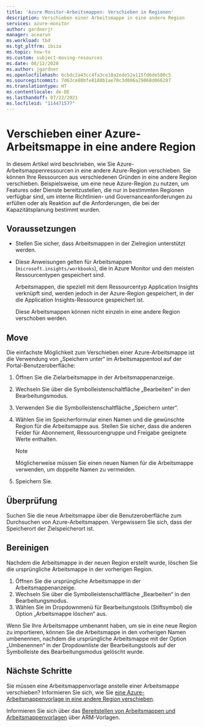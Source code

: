 ```yaml
---
title: 'Azure Monitor-Arbeitsmappen: Verschieben in Regionen'
description: Verschieben einer Arbeitsmappe in eine andere Region
services: azure-monitor
author: gardnerjr
manager: acearun
ms.workload: tbd
ms.tgt_pltfrm: ibiza
ms.topic: how-to
ms.custom: subject-moving-resources
ms.date: 08/12/2020
ms.author: jgardner
ms.openlocfilehash: 6cbdc2a43cc4fa3ce18a2ede52a115fd6de580c5
ms.sourcegitcommit: 7d63ce88bfe8188b1ae70c3d006a29068d066287
ms.translationtype: HT
ms.contentlocale: de-DE
ms.lasthandoff: 07/22/2021
ms.locfileid: "114471577"
---
```

# <a name="move-an-azure-workbook-to-another-region"></a>Verschieben einer Azure-Arbeitsmappe in eine andere Region

In diesem Artikel wird beschrieben, wie Sie Azure-Arbeitsmappenressourcen in eine andere Azure-Region verschieben. Sie können Ihre Ressourcen aus verschiedenen Gründen in eine andere Region verschieben. Beispielsweise, um eine neue Azure-Region zu nutzen, um Features oder Dienste bereitzustellen, die nur in bestimmten Regionen verfügbar sind, um interne Richtlinien- und Governanceanforderungen zu erfüllen oder als Reaktion auf die Anforderungen, die bei der Kapazitätsplanung bestimmt wurden.

## <a name="prerequisites"></a>Voraussetzungen

* Stellen Sie sicher, dass Arbeitsmappen in der Zielregion unterstützt werden.

* Diese Anweisungen gelten für Arbeitsmappen (`microsoft.insights/workbooks`), die in Azure Monitor und den meisten Ressourcentypen gespeichert sind.

  Arbeitsmappen, die speziell mit dem Ressourcentyp Application Insights verknüpft sind, werden jedoch in der Azure-Region gespeichert, in der die Application Insights-Ressource gespeichert ist.

  Diese Arbeitsmappen können nicht einzeln in eine andere Region verschoben werden.

## <a name="move"></a>Move

Die einfachste Möglichkeit zum Verschieben einer Azure-Arbeitsmappe ist die Verwendung von „Speichern unter“ im Arbeitsmappentool auf der Portal-Benutzeroberfläche:

1. Öffnen Sie die Zielarbeitsmappe in der Arbeitsmappenanzeige.
2. Wechseln Sie über die Symbolleistenschaltfläche „Bearbeiten“ in den Bearbeitungsmodus.
3. Verwenden Sie die Symbolleistenschaltfläche „Speichern unter“.
4. Wählen Sie im Speicherformular einen Namen und die gewünschte Region für die Arbeitsmappe aus. Stellen Sie sicher, dass die anderen Felder für Abonnement, Ressourcengruppe und Freigabe geeignete Werte enthalten.

   > [!NOTE]
   > Möglicherweise müssen Sie einen neuen Namen für die Arbeitsmappe verwenden, um doppelte Namen zu vermeiden.

5. Speichern Sie. 

## <a name="verify"></a>Überprüfung

Suchen Sie die neue Arbeitsmappe über die Benutzeroberfläche zum Durchsuchen von Azure-Arbeitsmappen. Vergewissern Sie sich, dass der Speicherort der Zielspeicherort ist.

## <a name="clean-up"></a>Bereinigen

Nachdem die Arbeitsmappe in der neuen Region erstellt wurde, löschen Sie die ursprüngliche Arbeitsmappe in der vorherigen Region.
1. Öffnen Sie die ursprüngliche Arbeitsmappe in der Arbeitsmappenanzeige.
2. Wechseln Sie über die Symbolleistenschaltfläche „Bearbeiten“ in den Bearbeitungsmodus.
3. Wählen Sie im Dropdownmenü für Bearbeitungstools (Stiftsymbol) die Option „Arbeitsmappe löschen“ aus.

Wenn Sie Ihre Arbeitsmappe umbenannt haben, um sie in eine neue Region zu importieren, können Sie die Arbeitsmappe in den vorherigen Namen umbenennen, nachdem die ursprüngliche Arbeitsmappe mit der Option „Umbenennen“ in der Dropdownliste der Bearbeitungstools auf der Symbolleiste des Bearbeitungsmodus gelöscht wurde.

## <a name="next-steps"></a>Nächste Schritte

Sie müssen eine Arbeitsmappenvorlage anstelle einer Arbeitsmappe verschieben? Informieren Sie sich, wie Sie [eine Azure-Arbeitsmappenvorlage in eine andere Region verschieben](./workbook-templates-move-region.md).

Informieren Sie sich über das [Bereitstellen von Arbeitsmappen und Arbeitsmappenvorlagen](../visualize/workbooks-automate.md) über ARM-Vorlagen.
